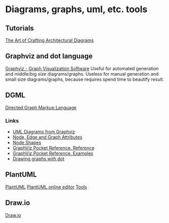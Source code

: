 # Diagrams, graphs, uml, etc. tools

## Tutorials
[The Art of Crafting Architectural Diagrams](https://www.infoq.com/articles/crafting-architectural-diagrams)

## Graphviz and dot language
[Graphviz - Graph Visualization Software](https://www.graphviz.org/)
Useful for automated generation and middle/big size diagrams/graphs.
Useless for manual generation and small size diagrams/graphs, because requires spend time to beautify result.

## DGML
[Directed Graph Markup Language](https://docs.microsoft.com/en-us/visualstudio/modeling/directed-graph-markup-language-dgml-reference?view=vs-2019)

### Links 
* [UML Diagrams from Graphviz](http://www.markmorga.com/software/2012/08/10/uml-diagrams-from-graphviz.html)
* [Node, Edge and Graph Attributes](https://www.graphviz.org/doc/info/attrs.html)
* [Node Shapes](https://www.graphviz.org/doc/info/shapes.html)
* [GraphViz Pocket Reference. Reference](https://graphs.grevian.org/reference)
* [GraphViz Pocket Reference. Examples](https://graphs.grevian.org/example)
* [Drawing graphs with dot](https://www.graphviz.org/pdf/dotguide.pdf)

## PlantUML
[PlantUML](http://plantuml.com/)
[PlantUML online editor](https://www.planttext.com/)
[Tools](http://plantuml.com/en/running)

## Draw.io
[Draw.io](https://www.draw.io/)
